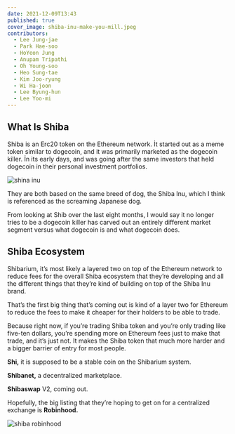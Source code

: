 ```yaml
---
date: 2021-12-09T13:43
published: true
cover_image: shiba-inu-make-you-mill.jpeg
contributors:
  - Lee Jung-jae
  - Park Hae-soo
  - HoYeon Jung
  - Anupam Tripathi
  - Oh Young-soo
  - Heo Sung-tae
  - Kim Joo-ryung
  - Wi Ha-joon
  - Lee Byung-hun
  - Lee Yoo-mi
---
```


## What Is Shiba

Shiba is an Erc20 token on the Ethereum network. İt started out as a meme token similar to dogecoin, and it was primarily marketed as the dogecoin killer. İn its early days, and was going after the same investors that held dogecoin in their personal investment portfolios.

![shina inu](shiba-inu.jpeg)

They are both based on the same breed of dog, the Shiba Inu, which I think is referenced as the screaming Japanese dog.

From looking at Shib over the last eight months, I would say it no longer tries to be a dogecoin killer has carved out an entirely different market segment versus what dogecoin is and what dogecoin does.

## Shiba Ecosystem

Shibarium, it’s most likely a layered two on top of the Ethereum network to reduce fees for the overall Shiba ecosystem that they’re developing and all the different things that they’re kind of building on top of the Shiba Inu brand.

That’s the first big thing that’s coming out is kind of a layer two for Ethereum to reduce the fees to make it cheaper for their holders to be able to trade.

Because right now, if you’re trading Shiba token and you’re only trading like five-ten dollars, you’re spending more on Ethereum fees just to make that trade, and it’s just not. It makes the Shiba token that much more harder and a bigger barrier of entry for most people.

**Shi,** it is supposed to be a stable coin on the Shibarium system.

**Shibanet,** a decentralized marketplace.

**Shibaswap** V2, coming out.

Hopefully, the big listing that they’re hoping to get on for a centralized exchange is **Robinhood.**

![shiba robinhood](shiba-robinhood.jpg)